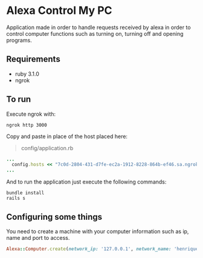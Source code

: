 # Alexa Control My PC
Application made in order to handle requests received by alexa in order to control computer functions such as turning on, turning off and opening programs.

## Requirements
- ruby 3.1.0
- ngrok

## To run
Execute ngrok with:
```
ngrok http 3000
```
Copy and paste in place of the host placed here:
> config/application.rb
```ruby
...
  config.hosts << "7c0d-2804-431-d7fe-ec2a-1912-8228-864b-ef46.sa.ngrok.io"
...
```

And to run the application just execute the following commands:
```
bundle install
rails s
```

## Configuring some things
You need to create a machine with your computer information such as ip, name and port to access.
```ruby
Alexa::Computer.create(network_ip: '127.0.0.1', network_name: 'henrique', network_port: '4567')
```
